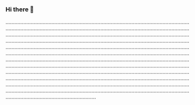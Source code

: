 ### Hi there 👋

.............................................................................................................................................................................................................................................................................................................................................................................................................................................................................................................................................................................................................................................................................................................................................................................................................................................................................................................................................................................................................................................................................................................................................................................................................................................................................................................................................................................................................................................................................................................................................................................................................